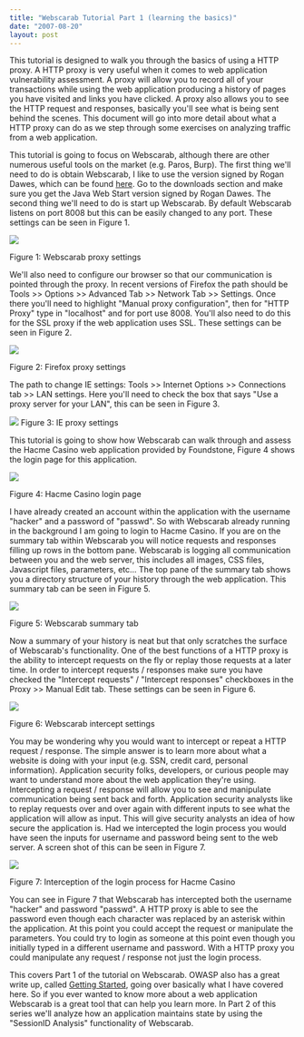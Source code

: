 ```yaml
---
title: "Webscarab Tutorial Part 1 (learning the basics)"
date: "2007-08-20"
layout: post
---
```


This tutorial is designed to walk you through the basics of using a HTTP proxy. A HTTP proxy is very useful when it comes to web application vulnerability assessment. A proxy will allow you to record all of your transactions while using the web application producing a history of pages you have visited and links you have clicked. A proxy also allows you to see the HTTP request and responses, basically you'll see what is being sent behind the scenes. This document will go into more detail about what a HTTP proxy can do as we step through some exercises on analyzing traffic from a web application.


This tutorial is going to focus on Webscarab, although there are other numerous useful tools on the market (e.g. Paros, Burp). The first thing we'll need to do is obtain Webscarab, I like to use the version signed by Rogan Dawes, which can be found [here](http://www.owasp.org/index.php/Category:OWASP_WebScarab_Project). Go to the downloads section and make sure you get the Java Web Start version signed by Rogan Dawes. The second thing we'll need to do is start up Webscarab. By default Webscarab listens on port 8008 but this can be easily changed to any port. These settings can be seen in Figure 1.

![](/assets/webscarabproxysettings.JPG)

Figure 1: Webscarab proxy settings

We'll also need to configure our browser so that our communication is pointed through the proxy. In recent versions of Firefox the path should be Tools >> Options >> Advanced Tab >> Network Tab >> Settings. Once there you'll need to highlight "Manual proxy configuration", then for "HTTP Proxy" type in "localhost" and for port use 8008. You'll also need to do this for the SSL proxy if the web application uses SSL. These settings can be seen in Figure 2.

![](/assets/firefoxproxysettings.JPG)

Figure 2: Firefox proxy settings

The path to change IE settings: Tools >> Internet Options >> Connections tab >> LAN settings. Here you'll need to check the box that says "Use a proxy server for your LAN", this can be seen in Figure 3.

![](/assets/ieproxysettings.JPG)
Figure 3: IE proxy settings

This tutorial is going to show how Webscarab can walk through and assess the Hacme Casino web application provided by Foundstone, Figure 4 shows the login page for this application.

![](/assets/hacmecasinologinpage.PNG)

Figure 4: Hacme Casino login page

I have already created an account within the application with the username "hacker" and a password of "passwd". So with Webscarab already running in the background I am going to login to Hacme Casino. If you are on the summary tab within Webscarab you will notice requests and responses filling up rows in the bottom pane. Webscarab is logging all communication between you and the web server, this includes all images, CSS files, Javascript files, parameters, etc... The top pane of the summary tab shows you a directory structure of your history through the web application. This summary tab can be seen in Figure 5.

![](/assets/summaryhacmeloginviawebscarab.PNG)

Figure 5: Webscarab summary tab

Now a summary of your history is neat but that only scratches the surface of Webscarab's functionality. One of the best functions of a HTTP proxy is the ability to intercept requests on the fly or replay those requests at a later time. In order to intercept requests / responses make sure you have checked the "Intercept requests" / "Intercept responses" checkboxes in the Proxy >> Manual Edit tab. These settings can be seen in Figure 6.

![](/assets/webscarabinterceptsettings.JPG)

Figure 6: Webscarab intercept settings

You may be wondering why you would want to intercept or repeat a HTTP request / response. The simple answer is to learn more about what a website is doing with your input (e.g. SSN, credit card, personal information). Application security folks, developers, or curious people may want to understand more about the web application they're using. Intercepting a request / response will allow you to see and manipulate communication being sent back and forth. Application security analysts like to replay requests over and over again with different inputs to see what the application will allow as input. This will give security analysts an idea of how secure the application is. Had we intercepted the login process you would have seen the inputs for username and password being sent to the web server. A screen shot of this can be seen in Figure 7.

![](/assets/intercepthacmelogincredentials.PNG)

Figure 7: Interception of the login process for Hacme Casino

You can see in Figure 7 that Webscarab has intercepted both the username "hacker" and password "passwd". A HTTP proxy is able to see the password even though each character was replaced by an asterisk within the application. At this point you could accept the request or manipulate the parameters. You could try to login as someone at this point even though you initially typed in a different username and password. With a HTTP proxy you could manipulate any request / response not just the login process.

This covers Part 1 of the tutorial on Webscarab. OWASP also has a great write up, called [Getting Started](http://www.owasp.org/index.php/WebScarab_Getting_Started), going over basically what I have covered here. So if you ever wanted to know more about a web application Webscarab is a great tool that can help you learn more. In Part 2 of this series we'll analyze how an application maintains state by using the "SessionID Analysis" functionality of Webscarab.

